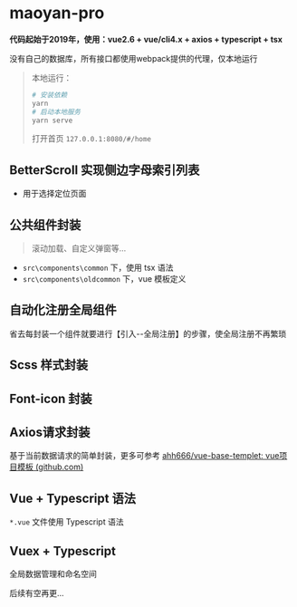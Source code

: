 # maoyan-pro

**代码起始于2019年，使用：vue2.6 + vue/cli4.x + axios + typescript + tsx**

没有自己的数据库，所有接口都使用webpack提供的代理，仅本地运行

> 本地运行：
>
> ```bash
> # 安装依赖
> yarn 
> # 启动本地服务
> yarn serve
> ```
>
> 打开首页 `127.0.0.1:8080/#/home`



## BetterScroll 实现侧边字母索引列表

- 用于选择定位页面



## 公共组件封装

> 滚动加载、自定义弹窗等...

-  `src\components\common` 下，使用 tsx 语法
-  `src\components\oldcommon` 下，vue 模板定义



## 自动化注册全局组件

省去每封装一个组件就要进行【引入--全局注册】的步骤，使全局注册不再繁琐



## Scss 样式封装



## Font-icon 封装



## Axios请求封装

基于当前数据请求的简单封装，更多可参考 [ahh666/vue-base-templet: vue项目模板 (github.com)](https://github.com/ahh666/vue-base-templet)



## Vue + Typescript 语法

`*.vue` 文件使用 Typescript 语法



## Vuex + Typescript 

全局数据管理和命名空间



后续有空再更...
